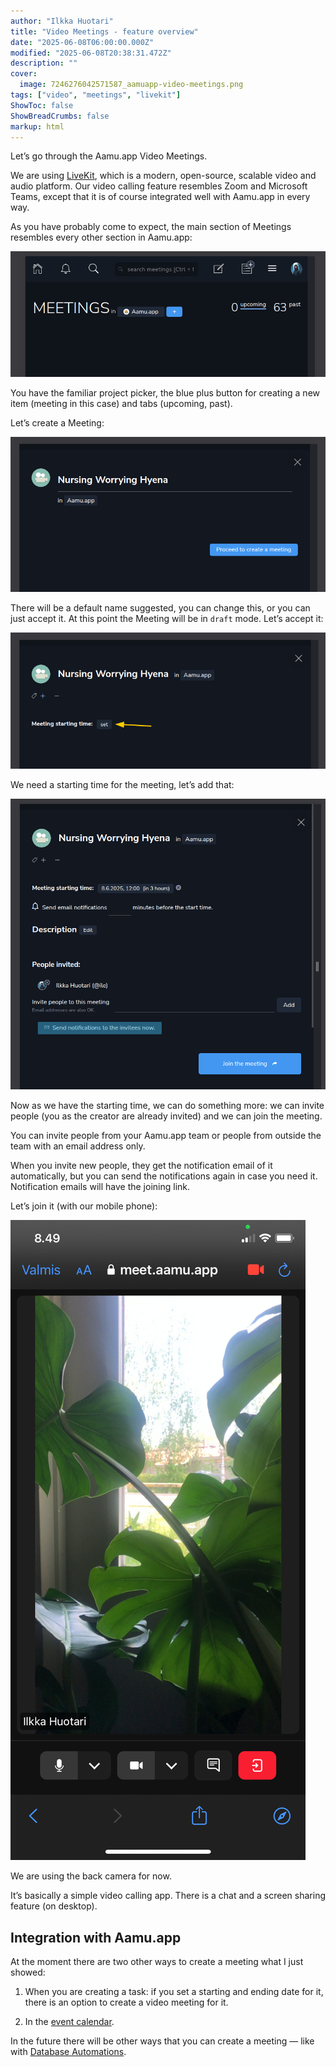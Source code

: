 ```yaml
---
author: "Ilkka Huotari"
title: "Video Meetings - feature overview"
date: "2025-06-08T06:00:00.000Z"
modified: "2025-06-08T20:38:31.472Z"
description: ""
cover:
  image: 7246276042571587_aamuapp-video-meetings.png
tags: ["video", "meetings", "livekit"]
ShowToc: false
ShowBreadCrumbs: false
markup: html
---
```


<p>Let’s go through the Aamu.app Video Meetings.</p><p>We are using <a target="_blank" rel="noopener noreferrer nofollow" href="https://livekit.io/" id="4d060849-1312-4f49-8381-c585fedf606b">LiveKit</a>, which is a modern, open-source, scalable video and audio platform. Our video calling feature resembles Zoom and Microsoft Teams, except that it is of course integrated well with Aamu.app in every way.</p><p>As you have probably come to expect, the main section of Meetings resembles every other section in Aamu.app:</p><img src="3759789437215652_image.png" style="width: auto;" id="f7af5341-a941-457c-b1dc-2883f68af793"><p>You have the familiar project picker, the blue plus button for creating a new item (meeting in this case) and tabs (upcoming, past).</p><p>Let’s create a Meeting:</p><p></p><img src="3224011754790772_image.png" style="width: auto;" id="7cc42497-1681-4f11-b239-1b702f5d4fe5"><p>There will be a default name suggested, you can change this, or you can just accept it. At this point the Meeting will be in <code>draft</code> mode. Let’s accept it:</p><img src="3660430235252252_image.png" style="width: auto;" id="ec831460-0f51-4b3d-85cc-cee0f1502d61"><p>We need a starting time for the meeting, let’s add that:</p><img src="8295447655856434_image.png" style="width: auto;" id="8f8d2f96-3546-4166-91ec-e6ff71e88ba2"><p>Now as we have the starting time, we can do something more: we can invite people (you as the creator are already invited) and we can join the meeting.</p><p>You can invite people from your Aamu.app team or people from outside the team with an email address only.</p><p>When you invite new people, they get the notification email of it automatically, but you can send the notifications again in case you need it. Notification emails will have the joining link.</p><p>Let’s join it (with our mobile phone):</p><img src="5266728472156053_2853578663766005_IMG_0625.jpg" style="width: auto;" id="cdc2ffb0-ccd7-4969-9306-127c6fc7e72b"><p>We are using the back camera for now.</p><p>It’s basically a simple video calling app. There is a chat and a screen sharing feature (on desktop).</p><h2>Integration with Aamu.app</h2><p>At the moment there are two other ways to create a meeting what I just showed:</p><ol><li><p>When you are creating a task: if you set a starting and ending date for it, there is an option to create a video meeting for it.</p></li><li><p>In the <a target="_blank" rel="noopener noreferrer nofollow" href="https://aamu.app/blog/posts/aamuapp-as-a-calendly-alternative/" id="515980f0-1b3c-49bb-ac13-1b31fc15c0a5">event calendar</a>.</p></li></ol><p>In the future there will be other ways that you can create a meeting — like with <a target="_blank" rel="noopener noreferrer nofollow" href="https://aamu.app/blog/posts/database-automations-with-aamuapp/" id="d901dc9e-824e-4ac2-aa9b-9ca7731abb93">Database Automations</a>.</p><p></p>